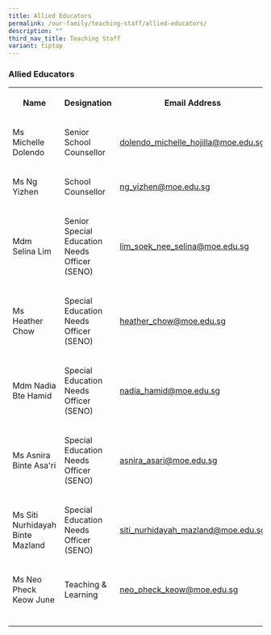 ```yaml
---
title: Allied Educators
permalink: /our-family/teaching-staff/allied-educators/
description: ""
third_nav_title: Teaching Staff
variant: tiptap
---
```

<h3><strong>Allied Educators</strong></h3>
<table style="minWidth: 75px">
<colgroup>
<col>
<col>
<col>
</colgroup>
<tbody>
<tr>
<th rowspan="1" colspan="1">
<p>Name</p>
</th>
<th rowspan="1" colspan="1">
<p>Designation</p>
</th>
<th rowspan="1" colspan="1">
<p>Email Address</p>
</th>
</tr>
<tr>
<td rowspan="1" colspan="1">
<p>Ms Michelle Dolendo</p>
</td>
<td rowspan="1" colspan="1">
<p>Senior School Counsellor</p>
</td>
<td rowspan="1" colspan="1">
<p><a href="dolendo_michelle_hojilla@moe.edu.sg" rel="noopener noreferrer nofollow" target="_blank">dolendo_michelle_hojilla@moe.edu.sg</a>
</p>
</td>
</tr>
<tr>
<td rowspan="1" colspan="1">
<p>Ms Ng Yizhen</p>
</td>
<td rowspan="1" colspan="1">
<p>School Counsellor</p>
</td>
<td rowspan="1" colspan="1">
<p><a href="ng_yizhen@moe.edu.sg" rel="noopener noreferrer nofollow" target="_blank">ng_yizhen@moe.edu.sg</a>
</p>
</td>
</tr>
<tr>
<td rowspan="1" colspan="1">
<p>Mdm Selina Lim</p>
</td>
<td rowspan="1" colspan="1">
<p>Senior Special Education Needs Officer (SENO)</p>
</td>
<td rowspan="1" colspan="1">
<p><a href="lim_soek_nee_selina@moe.edu.sg" rel="noopener noreferrer nofollow" target="_blank">lim_soek_nee_selina@moe.edu.sg</a>
</p>
</td>
</tr>
<tr>
<td rowspan="1" colspan="1">
<p>Ms Heather Chow</p>
</td>
<td rowspan="1" colspan="1">
<p>Special Education Needs Officer (SENO)</p>
</td>
<td rowspan="1" colspan="1">
<p><a href="heather_chow@moe.edu.sg" rel="noopener noreferrer nofollow" target="_blank">heather_chow@moe.edu.sg</a>
</p>
</td>
</tr>
<tr>
<td rowspan="1" colspan="1">
<p>Mdm Nadia Bte Hamid</p>
</td>
<td rowspan="1" colspan="1">
<p>Special Education Needs Officer (SENO)</p>
</td>
<td rowspan="1" colspan="1">
<p><a href="nadia_hamid@moe.edu.sg" rel="noopener noreferrer nofollow" target="_blank">nadia_hamid@moe.edu.sg</a>
</p>
</td>
</tr>
<tr>
<td rowspan="1" colspan="1">
<p>Ms Asnira Binte Asa'ri</p>
</td>
<td rowspan="1" colspan="1">
<p>Special Education Needs Officer (SENO)</p>
</td>
<td rowspan="1" colspan="1">
<p><a href="mailto:asnira_asari@moe.edu.sg" rel="noopener noreferrer nofollow" target="_blank">asnira_asari@moe.edu.sg</a>
</p>
</td>
</tr>
<tr>
<td rowspan="1" colspan="1">
<p>Ms Siti Nurhidayah Binte Mazland</p>
</td>
<td rowspan="1" colspan="1">
<p>Special Education Needs Officer (SENO)</p>
</td>
<td rowspan="1" colspan="1">
<p><a href="mailto:siti_nurhidayah_mazland@moe.edu.sg" rel="noopener noreferrer nofollow" target="_blank">siti_nurhidayah_mazland@moe.edu.sg</a>
</p>
</td>
</tr>
<tr>
<td rowspan="1" colspan="1">
<p>Ms Neo Pheck Keow June</p>
</td>
<td rowspan="1" colspan="1">
<p>Teaching &amp; Learning</p>
</td>
<td rowspan="1" colspan="1">
<p><a href="neo_pheck_keow@moe.edu.sg" rel="noopener noreferrer nofollow" target="_blank">neo_pheck_keow@moe.edu.sg</a>
</p>
</td>
</tr>
<tr>
<td rowspan="1" colspan="1">
<p></p>
</td>
<td rowspan="1" colspan="1">
<p></p>
</td>
<td rowspan="1" colspan="1">
<p></p>
</td>
</tr>
</tbody>
</table>
<p></p>